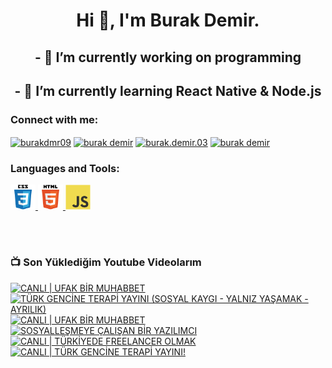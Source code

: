 <h1 align="center">Hi 👋, I'm Burak Demir.</h1>
<h2 align="center">- 🔭 I’m currently working on programming</h2>
<h2 align="center">- 🌱 I’m currently learning React Native & Node.js</h2>

<h3 align="left">Connect with me:</h3>
<p align="left">
<a href="https://twitter.com/burakdmr09" target="blank"><img align="center" src="https://raw.githubusercontent.com/rahuldkjain/github-profile-readme-generator/master/src/images/icons/Social/twitter.svg" alt="burakdmr09" height="30" width="40" /></a>
<a href="https://linkedin.com/in/burak-demir-8a5410189/" target="blank"><img align="center" src="https://raw.githubusercontent.com/rahuldkjain/github-profile-readme-generator/master/src/images/icons/Social/linked-in-alt.svg" alt="burak demir" height="30" width="40" /></a>
<a href="https://www.instagram.com/burakdmr.dev/" target="blank"><img align="center" src="https://raw.githubusercontent.com/rahuldkjain/github-profile-readme-generator/master/src/images/icons/Social/instagram.svg" alt="burak.demir.03" height="30" width="40" /></a>
<a href="https://www.youtube.com/channel/UCDdNshkQY13SfUZh4JgkcQg" target="blank"><img align="center" src="https://raw.githubusercontent.com/rahuldkjain/github-profile-readme-generator/master/src/images/icons/Social/youtube.svg" alt="burak demir" height="30" width="40" /></a>
</p>

<h3 align="left">Languages and Tools:</h3>
<p align="left"> <a href="https://www.w3schools.com/css/" target="_blank"> <img src="https://raw.githubusercontent.com/devicons/devicon/master/icons/css3/css3-original-wordmark.svg" alt="css3" width="40" height="40"/> </a> <a href="https://www.w3.org/html/" target="_blank"> <img src="https://raw.githubusercontent.com/devicons/devicon/master/icons/html5/html5-original-wordmark.svg" alt="html5" width="40" height="40"/> </a> <a href="https://developer.mozilla.org/en-US/docs/Web/JavaScript" target="_blank"> <img src="https://raw.githubusercontent.com/devicons/devicon/master/icons/javascript/javascript-original.svg" alt="javascript" width="40" height="40"/> </a> </p>
<br />

#

### 📺 Son Yüklediğim Youtube Videolarım

<!-- BEGIN YOUTUBE-CARDS -->
[![CANLI | UFAK BİR MUHABBET](https://ytcards.demolab.com/?id=K4bVdRJ8wps&title=CANLI+%7C+UFAK+B%C4%B0R+MUHABBET&lang=en&timestamp=1702065147&background_color=%230d1117&title_color=%23ffffff&stats_color=%23dedede&max_title_lines=1&width=250&border_radius=5 "CANLI | UFAK BİR MUHABBET")](https://www.youtube.com/watch?v=K4bVdRJ8wps)
[![TÜRK GENCİNE TERAPİ YAYINI (SOSYAL KAYGI - YALNIZ YAŞAMAK - AYRILIK)](https://ytcards.demolab.com/?id=fDrt8GQKnMA&title=T%C3%9CRK+GENC%C4%B0NE+TERAP%C4%B0+YAYINI+%28SOSYAL+KAYGI+-+YALNIZ+YA%C5%9EAMAK+-+AYRILIK%29&lang=en&timestamp=1701467594&background_color=%230d1117&title_color=%23ffffff&stats_color=%23dedede&max_title_lines=1&width=250&border_radius=5 "TÜRK GENCİNE TERAPİ YAYINI (SOSYAL KAYGI - YALNIZ YAŞAMAK - AYRILIK)")](https://www.youtube.com/watch?v=fDrt8GQKnMA)
[![CANLI | UFAK BİR MUHABBET](https://ytcards.demolab.com/?id=4eygDQUiFcs&title=CANLI+%7C+UFAK+B%C4%B0R+MUHABBET&lang=en&timestamp=1701069141&background_color=%230d1117&title_color=%23ffffff&stats_color=%23dedede&max_title_lines=1&width=250&border_radius=5 "CANLI | UFAK BİR MUHABBET")](https://www.youtube.com/watch?v=4eygDQUiFcs)
[![SOSYALLEŞMEYE ÇALIŞAN BİR YAZILIMCI](https://ytcards.demolab.com/?id=i_tER9xIba0&title=SOSYALLE%C5%9EMEYE+%C3%87ALI%C5%9EAN+B%C4%B0R+YAZILIMCI&lang=en&timestamp=1700748035&background_color=%230d1117&title_color=%23ffffff&stats_color=%23dedede&max_title_lines=1&width=250&border_radius=5 "SOSYALLEŞMEYE ÇALIŞAN BİR YAZILIMCI")](https://www.youtube.com/watch?v=i_tER9xIba0)
[![CANLI | TÜRKİYEDE FREELANCER OLMAK](https://ytcards.demolab.com/?id=TEVIRNWqlHQ&title=CANLI+%7C+T%C3%9CRK%C4%B0YEDE+FREELANCER+OLMAK&lang=en&timestamp=1700424050&background_color=%230d1117&title_color=%23ffffff&stats_color=%23dedede&max_title_lines=1&width=250&border_radius=5 "CANLI | TÜRKİYEDE FREELANCER OLMAK")](https://www.youtube.com/watch?v=TEVIRNWqlHQ)
[![CANLI | TÜRK GENCİNE TERAPİ YAYINI!](https://ytcards.demolab.com/?id=sMck1cLc2qw&title=CANLI+%7C+T%C3%9CRK+GENC%C4%B0NE+TERAP%C4%B0+YAYINI%21&lang=en&timestamp=1699566453&background_color=%230d1117&title_color=%23ffffff&stats_color=%23dedede&max_title_lines=1&width=250&border_radius=5 "CANLI | TÜRK GENCİNE TERAPİ YAYINI!")](https://www.youtube.com/watch?v=sMck1cLc2qw)
<!-- END YOUTUBE-CARDS -->

<!--
**burakndmr/burakndmr** is a ✨ _special_ ✨ repository because its `README.md` (this file) appears on your GitHub profile.

Here are some ideas to get you started:


- 🌱 I’m currently learning ...
- 👯 I’m looking to collaborate on ...
- 🤔 I’m looking for help with ...
- 💬 Ask me about ...
- 📫 How to reach me: ...
- 😄 Pronouns: ...
- ⚡ Fun fact: ...
-->
